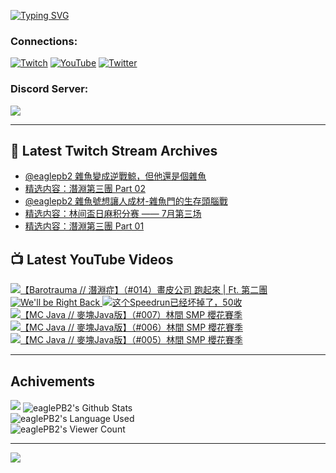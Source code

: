 <!--### Hello people, I'm EaglePB2 - The one who building something for fun 👋
Thank you for standby for this profile.   
The purpose of this profile is coming soon.   
You may come back later, as you wish if this readme.md is updated.   -->

<a href="https://git.io/typing-svg"><img src="https://readme-typing-svg.herokuapp.com?font=Fira+Code&duration=1000&pause=5000&vCenter=true&random=false&width=500&lines=%F0%9F%91%8B+Hello+Everyone%2C+I'm+EaglePB2.;%F0%9F%99%87+Thank+you+for+stopping+by+my+profile.+;%F0%9F%94%AD+%3D%3D%3D%3D+%F0%9F%94%AD;%F0%9F%91%8B+%E4%BD%A0%E5%A5%BD%EF%BC%8C%E6%AD%A1%E8%BF%8E%E4%BE%86%E5%88%B0%E6%88%91%E7%9A%84%E4%BB%A3%E7%A2%BC%E5%BA%AB%E3%80%82;%F0%9F%99%87+%E6%84%9F%E8%AC%9D%E5%89%8D%E4%BE%86%E5%8F%83%E8%A7%80%E5%B0%8F%E5%B1%8B+owo~" alt="Typing SVG" /></a>

### Connections:

[![Twitch](https://img.shields.io/badge/Twitch-9347FF?style=flat-square&logo=twitch&logoColor=white)](https://www.twitch.tv/eaglepb2)
[![YouTube](https://img.shields.io/badge/YouTube-%23FF0000.svg?style=flat-square&logo=YouTube&logoColor=white)](https://www.youtube.com/eaglepb2)
[![Twitter](https://img.shields.io/badge/Twitter-%231DA1F2.svg?style=flat-square&logo=Twitter&logoColor=white)](https://twitter.com/eaglepb2)

### Discord Server:

[![](https://invidget.switchblade.xyz/qKrub9b?theme=dark&language=ch)](https://discord.gg/qKrub9b)

---

## 👾 Latest Twitch Stream Archives
<!-- TWITCH:START -->
- [@eaglepb2 雜魚變成逆戰鯨，但他還是個雜魚](https://www.twitch.tv/videos/2207765794)
- [精选内容：潛淵第三團 Part 02](https://www.twitch.tv/videos/2207017185)
- [@eaglepb2 雜魚號想讓人成材-雜魚門的生存頭腦戰](https://www.twitch.tv/videos/2206895339)
- [精选内容：林间盃日麻积分赛 —— 7月第三场](https://www.twitch.tv/videos/2206731228)
- [精选内容：潛淵第三團 Part 01](https://www.twitch.tv/videos/2206648366)
<!-- TWITCH:END -->



## 📺 Latest YouTube Videos
<!-- YOUTUBE:START -->
<!-- YOUTUBE:END -->

<!-- BEGIN YOUTUBE-CARDS -->
<a href="https://www.youtube.com/watch?v=L6xjZyjCAcw">
  <picture>
    <source media="(prefers-color-scheme: dark)" srcset="https://ytcards.demolab.com/?id=L6xjZyjCAcw&title=%E3%80%90Barotrauma+%2F%2F+%E6%BD%9B%E6%B7%B5%E7%97%87%E3%80%91%EF%BC%88%23014%EF%BC%89%E7%95%AB%E7%9A%AE%E5%85%AC%E5%8F%B8+%E8%B7%91%E8%B5%B7%E4%BE%86+%7C+Ft.+%E7%AC%AC%E4%BA%8C%E5%9C%98&lang=zh&timestamp=1722065777&background_color=%230d1117&title_color=%23ffffff&stats_color=%23dedede&max_title_lines=1&width=250&border_radius=5&duration=11891">
    <img src="https://ytcards.demolab.com/?id=L6xjZyjCAcw&title=%E3%80%90Barotrauma+%2F%2F+%E6%BD%9B%E6%B7%B5%E7%97%87%E3%80%91%EF%BC%88%23014%EF%BC%89%E7%95%AB%E7%9A%AE%E5%85%AC%E5%8F%B8+%E8%B7%91%E8%B5%B7%E4%BE%86+%7C+Ft.+%E7%AC%AC%E4%BA%8C%E5%9C%98&lang=zh&timestamp=1722065777&background_color=%23ffffff&title_color=%2324292f&stats_color=%2357606a&max_title_lines=1&width=250&border_radius=5&duration=11891" alt="【Barotrauma // 潛淵症】（#014）畫皮公司 跑起來 | Ft. 第二團" title="【Barotrauma // 潛淵症】（#014）畫皮公司 跑起來 | Ft. 第二團">
  </picture>
</a>
<a href="https://www.youtube.com/watch?v=-zzRJTrXv_I">
  <picture>
    <source media="(prefers-color-scheme: dark)" srcset="https://ytcards.demolab.com/?id=-zzRJTrXv_I&title=We%27ll+be+Right+Back&lang=zh&timestamp=1722058148&background_color=%230d1117&title_color=%23ffffff&stats_color=%23dedede&max_title_lines=1&width=250&border_radius=5&duration=16">
    <img src="https://ytcards.demolab.com/?id=-zzRJTrXv_I&title=We%27ll+be+Right+Back&lang=zh&timestamp=1722058148&background_color=%23ffffff&title_color=%2324292f&stats_color=%2357606a&max_title_lines=1&width=250&border_radius=5&duration=16" alt="We'll be Right Back" title="We'll be Right Back">
  </picture>
</a>
<a href="https://www.youtube.com/watch?v=3a_X-PWqq0g">
  <picture>
    <source media="(prefers-color-scheme: dark)" srcset="https://ytcards.demolab.com/?id=3a_X-PWqq0g&title=%E8%BF%99%E4%B8%AASpeedrun%E5%B7%B2%E7%BB%8F%E5%9D%8F%E6%8E%89%E4%BA%86%EF%BC%8C50%E6%94%B6&lang=zh&timestamp=1722012823&background_color=%230d1117&title_color=%23ffffff&stats_color=%23dedede&max_title_lines=1&width=250&border_radius=5&duration=43">
    <img src="https://ytcards.demolab.com/?id=3a_X-PWqq0g&title=%E8%BF%99%E4%B8%AASpeedrun%E5%B7%B2%E7%BB%8F%E5%9D%8F%E6%8E%89%E4%BA%86%EF%BC%8C50%E6%94%B6&lang=zh&timestamp=1722012823&background_color=%23ffffff&title_color=%2324292f&stats_color=%2357606a&max_title_lines=1&width=250&border_radius=5&duration=43" alt="这个Speedrun已经坏掉了，50收" title="这个Speedrun已经坏掉了，50收">
  </picture>
</a>
<a href="https://www.youtube.com/watch?v=_Dn4pvtE5Rc">
  <picture>
    <source media="(prefers-color-scheme: dark)" srcset="https://ytcards.demolab.com/?id=_Dn4pvtE5Rc&title=%E3%80%90MC+Java+%2F%2F+%E9%BA%A5%E5%A1%8AJava%E7%89%88%E3%80%91%EF%BC%88%23007%EF%BC%89%E6%9E%97%E9%96%93+SMP+%E6%AB%BB%E8%8A%B1%E8%B3%BD%E5%AD%A3&lang=zh&timestamp=1721981539&background_color=%230d1117&title_color=%23ffffff&stats_color=%23dedede&max_title_lines=1&width=250&border_radius=5&duration=17747">
    <img src="https://ytcards.demolab.com/?id=_Dn4pvtE5Rc&title=%E3%80%90MC+Java+%2F%2F+%E9%BA%A5%E5%A1%8AJava%E7%89%88%E3%80%91%EF%BC%88%23007%EF%BC%89%E6%9E%97%E9%96%93+SMP+%E6%AB%BB%E8%8A%B1%E8%B3%BD%E5%AD%A3&lang=zh&timestamp=1721981539&background_color=%23ffffff&title_color=%2324292f&stats_color=%2357606a&max_title_lines=1&width=250&border_radius=5&duration=17747" alt="【MC Java // 麥塊Java版】（#007）林間 SMP 櫻花賽季" title="【MC Java // 麥塊Java版】（#007）林間 SMP 櫻花賽季">
  </picture>
</a>
<a href="https://www.youtube.com/watch?v=1A4owNY_8Jg">
  <picture>
    <source media="(prefers-color-scheme: dark)" srcset="https://ytcards.demolab.com/?id=1A4owNY_8Jg&title=%E3%80%90MC+Java+%2F%2F+%E9%BA%A5%E5%A1%8AJava%E7%89%88%E3%80%91%EF%BC%88%23006%EF%BC%89%E6%9E%97%E9%96%93+SMP+%E6%AB%BB%E8%8A%B1%E8%B3%BD%E5%AD%A3&lang=zh&timestamp=1721887880&background_color=%230d1117&title_color=%23ffffff&stats_color=%23dedede&max_title_lines=1&width=250&border_radius=5&duration=14169">
    <img src="https://ytcards.demolab.com/?id=1A4owNY_8Jg&title=%E3%80%90MC+Java+%2F%2F+%E9%BA%A5%E5%A1%8AJava%E7%89%88%E3%80%91%EF%BC%88%23006%EF%BC%89%E6%9E%97%E9%96%93+SMP+%E6%AB%BB%E8%8A%B1%E8%B3%BD%E5%AD%A3&lang=zh&timestamp=1721887880&background_color=%23ffffff&title_color=%2324292f&stats_color=%2357606a&max_title_lines=1&width=250&border_radius=5&duration=14169" alt="【MC Java // 麥塊Java版】（#006）林間 SMP 櫻花賽季" title="【MC Java // 麥塊Java版】（#006）林間 SMP 櫻花賽季">
  </picture>
</a>
<a href="https://www.youtube.com/watch?v=KBRecukHIys">
  <picture>
    <source media="(prefers-color-scheme: dark)" srcset="https://ytcards.demolab.com/?id=KBRecukHIys&title=%E3%80%90MC+Java+%2F%2F+%E9%BA%A5%E5%A1%8AJava%E7%89%88%E3%80%91%EF%BC%88%23005%EF%BC%89%E6%9E%97%E9%96%93+SMP+%E6%AB%BB%E8%8A%B1%E8%B3%BD%E5%AD%A3&lang=zh&timestamp=1721797597&background_color=%230d1117&title_color=%23ffffff&stats_color=%23dedede&max_title_lines=1&width=250&border_radius=5&duration=15926">
    <img src="https://ytcards.demolab.com/?id=KBRecukHIys&title=%E3%80%90MC+Java+%2F%2F+%E9%BA%A5%E5%A1%8AJava%E7%89%88%E3%80%91%EF%BC%88%23005%EF%BC%89%E6%9E%97%E9%96%93+SMP+%E6%AB%BB%E8%8A%B1%E8%B3%BD%E5%AD%A3&lang=zh&timestamp=1721797597&background_color=%23ffffff&title_color=%2324292f&stats_color=%2357606a&max_title_lines=1&width=250&border_radius=5&duration=15926" alt="【MC Java // 麥塊Java版】（#005）林間 SMP 櫻花賽季" title="【MC Java // 麥塊Java版】（#005）林間 SMP 櫻花賽季">
  </picture>
</a>
<!-- END YOUTUBE-CARDS -->

---

## Achivements
[![](https://github-profile-trophy.vercel.app/?username=eaglepb2&theme=monokai&no-bg=true&&title=Repositories,Issues,Commit,MultiLanguage)](https://github.com/anuraghazra/github-readme-stats)
<img align="center" alt="eaglePB2's Github Stats" src="https://github-readme-stats.vercel.app/api?username=eaglePB2&show_icons=true&hide_border=true&theme=merko" />
<br>
<img align="center" alt="eaglePB2's Language Used" src="https://github-readme-stats.vercel.app/api/top-langs/?username=eaglePB2&show_icons=true&hide_border=true&theme=merko&layout=compact&langs_count=8" />
<br>
<img align="center" alt="eaglePB2's Viewer Count" src="https://visitcount.itsvg.in/api?id=eaglepb2&label=Profile%20Views&color=3&icon=5&pretty=true" />

<hr>

<!-- RANDOMQUOTE:START -->
![](https://quotes-github-readme.vercel.app/api?type=horizontal&theme=merko)
<!-- RANDOMQUOTE:END -->


<!--
       _____   _   _   _____       _____   _   _   ____   
      |_   _| | | | | |  ___|     |  ___| | \ | | |  _  \  
        | |   | |_| | | |___      | |___  |  \| | | | | | 
        | |   |  _  | |  ___|     |  ___| |     | | | | | 
        | |   | | | | | |___      | |___  | |\  | | |_| | 
        |_|   |_| |_| |_____|     |_____| |_| \_| |____ / 
      
-->
